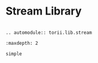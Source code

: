 # Stream Library

```{eval-rst}

.. automodule:: torii.lib.stream

```

```{toctree}
:maxdepth: 2

simple
```
